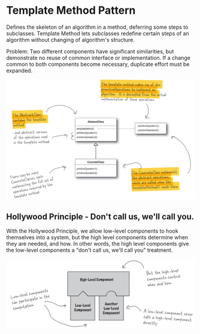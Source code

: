 # Template Method Pattern
Defines the skeleton of an algorithm in a method, deferring some steps to subclasses. Template Method lets subclasses redefine certain
steps of an algorithm without changing of algorithm's structure.

Problem: Two different components have significant similarities, but demonstrate no reuse of common interface or implementation. If a change
common to both components become necessary, duplicate effort must be expanded.

![Template Method Pattern](/src/image/template-method-pattern.png)

## Hollywood Principle - Don't call us, we'll call you.
With the Hollywood Principle, we allow low-level components to hook themselves into a system,
but the high level components determine when they are needed, and how.
In other words, the high level components give the low-level components a "don't call us, we'll call you" treatment.

![Hollywood Principle](/src/image/hollywood-principle.png)
